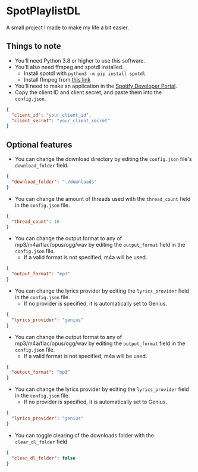 # SpotPlaylistDL

A small project I made to make my life a bit easier.

## Things to note

- You'll need Python 3.8 or higher to use this software.
- You'll also need ffmpeg and spotdl installed.
  - Install spotdl with `python3 -m pip install spotdl`
  - Install ffmpeg from [this link](https://ffmpeg.org/download.html)
- You'll need to make an application in the [Spotify Developer Portal](https://developer.spotify.com/dashboard/login).
- Copy the client ID and client secret, and paste them into the `config.json`.

```json
{
  "client_id": "your_client_id",
  "client_secret": "your_client_secret"
}
```

## Optional features

- You can change the download directory by editing the `config.json` file's `download_folder` field.

```json
{
  "download_folder": "./downloads"
}
```
- You can change the amount of threads used with the `thread_count` field in the `config.json` file.
```json
{
  "thread_count": 10
}
```

- You can change the output format to any of mp3/m4a/flac/opus/ogg/wav by editing the `output_format` field in the `config.json` file.
  - If a valid format is not specified, m4a will be used.
```json
{
  "output_format": "mp3"
}
```

- You can change the lyrics provider by editing the `lyrics_provider` field in the `config.json` file.
  - If no provider is specified, it is automatically set to Genius. 
```json
{
  "lyrics_provider": "genius"
}
```

- You can change the output format to any of mp3/m4a/flac/opus/ogg/wav by editing the `output_format` field in the `config.json` file.
  - If a valid format is not specified, m4a will be used.
```json
{
  "output_format": "mp3"
}
```

- You can change the lyrics provider by editing the `lyrics_provider` field in the `config.json` file.
  - If no provider is specified, it is automatically set to Genius. 
```json
{
  "lyrics_provider": "genius"
}
```

- You can toggle clearing of the downloads folder with the `clear_dl_folder` field
```json
{
  "clear_dl_folder": false
}
```
